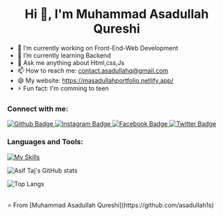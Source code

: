  <h1 align="center">Hi 👋, I'm Muhammad Asadullah Qureshi</h1>

- 🔭 I’m currently working on Front-End-Web Development
- 🌱 I’m currently learning Backend
- 💬 Ask me anything about Html,css,Js 
- 📫 How to reach me: contact.asadullahq@gmail.com
- 😄 My website: https://masadullahportfolio.netlify.app/
- ⚡ Fun fact: I'm comming to teen
  
### Connect with me:
<div id="badges">
  <a href="https://github.com/asadullah1s">
    <img src="https://img.shields.io/badge/Github-white?style=for-the-badge&logo=Github&logoColor=black" alt="Github Badge"/>
  </a>
   <a href="https://www.instagram.com/asad_1s">
    <img src="https://img.shields.io/badge/Instagram-purple?style=for-the-badge&logo=instagram&logoColor=white" alt="Instagram Badge"/>
  </a>
   <a href="[[https://www.facebook.com/romeo.rome.9828456?mibextid=ZbWKwL]]">
    <img src="https://img.shields.io/badge/Facebook-blue?style=for-the-badge&logo=facebook&logoColor=white" alt="Facebook Badge"/>
  </a>
  <a href="https://www.linkedin.com/in/muhammad-asadullah-qureshi-660217247/">
    <img src="https://img.shields.io/badge/linkedin-blue?style=for-the-badge&logo=twitter&logoColor=white" alt="Twitter Badge"/>
  </a>
</div>

### Languages and Tools:
[![My Skills](https://skillicons.dev/icons?i=html,css,bootstrap,react,next,tailwind,nodejs,express,mongodb,github,javascript,figma,xd&perline=5)](https://skillicons.dev)

![Asif Taj's GitHub stats](https://github-readme-stats.vercel.app/api?username=asadullah1s&show_icons=true&theme=dark)

![Top Langs](https://github-readme-stats.vercel.app/api/top-langs/?username=asadullah1s&theme=dark)


<br>
⭐️ From [Muhammad Asadullah Qureshi](https://github.com/asadullah1s)
